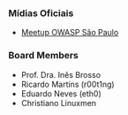 ### Mídias Oficiais
* [Meetup OWASP São Paulo](https://www.meetup.com/pt-BR/OWASP-Sao-Paulo-Chapter/)

### Board Members

* Prof. Dra. Inês Brosso
* Ricardo Martins (r00t1ng)
* Eduardo Neves (eth0)
* Christiano Linuxmen
